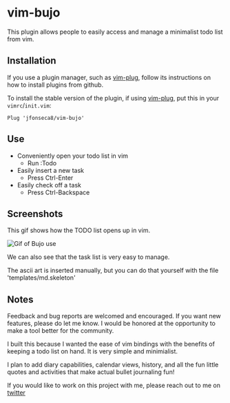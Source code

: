 # vim-bujo

This plugin allows people to easily access and manage a minimalist todo list from vim.


## Installation

If you use a plugin manager, such as [vim-plug], follow its instructions on how to install plugins from github.

To install the stable version of the plugin, if using [vim-plug], put this in your `vimrc`/`init.vim`:

```
Plug 'jfonseca8/vim-bujo'
```


## Use

* Conveniently open your todo list in vim
  - Run :Todo
* Easily insert a new task
  - Press Ctrl-Enter
* Easily check off a task
  - Press Ctrl-Backspace


## Screenshots

This gif shows how the TODO list opens up in vim.

![Gif of Bujo use](https://raw.githubusercontent.com/jfonseca8/vim-bujo/master/screenshots/bujo.gif)

We can also see that the task list is very easy to manage.

The ascii art is inserted manually, but you can do that yourself with the file 'templates/md.skeleton'


## Notes

Feedback and bug reports are welcomed and encouraged.
If you want new features, please do let me know. I
would be honored at the opportunity to make a tool
better for the community.

I built this because I wanted the ease of vim bindings
with the benefits of keeping a todo list on hand. It is
very simple and minimialist. 

I plan to add diary capabilities, calendar views, history,
and all the fun little quotes and activities that make actual
bullet journaling fun!

If you would like to work on this project with me, please
reach out to me on [twitter]


[twitter]: https://twitter.com/FonsecaJersey
[vim-plug]: https://github.com/junegunn/vim-plug
